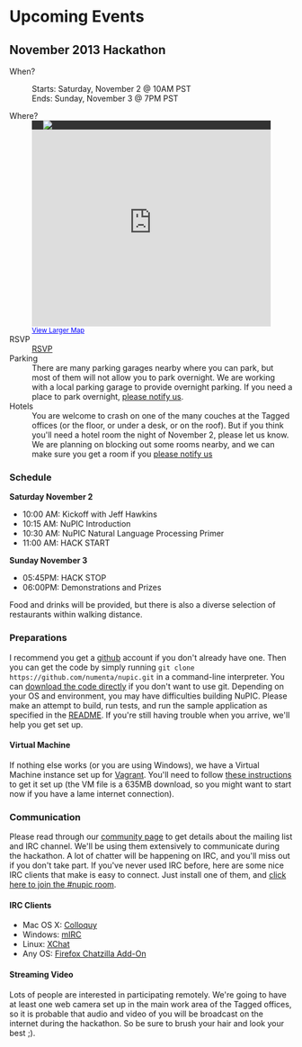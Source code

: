 
# Upcoming Events

## November 2013 Hackathon

<dl>
    <dt>When?</dt>
    <dd>
        <p>Starts: Saturday, November 2 @ 10AM PST<br/>
        Ends: Sunday, November 3 @ 7PM PST</p>
    </dd>
    <dt>Where?</dt>
    <dd>
        <div style="background:#333;width:405px;padding-left: 20px">
            <a href="http://about.tagged.com/"><img src="{{ site.baseurl }}/images/tagged_logo.png"/></a>
        </div>
        <iframe width="425" height="350" frameborder="0" scrolling="no" marginheight="0" marginwidth="0" src="https://www.google.com/maps?sll=37.794875,-122.40252210000001&amp;sspn=0.05208966829617781,0.08789348700432825&amp;t=m&amp;q=Tagged+Inc&amp;dg=opt&amp;ie=UTF8&amp;hq=Tagged+Inc&amp;hnear=&amp;ll=37.799276,-122.40059&amp;spn=0.06457,0.10896&amp;output=embed">
        </iframe>
        <br />
        <small><a href="https://www.google.com/maps?sll=37.79487499999999,-122.40252210000001&amp;sspn=0.03228569057386436,0.05562137110402536&amp;t=m&amp;q=Tagged+Inc&amp;dg=opt&amp;ie=UTF8&amp;hq=Tagged+Inc&amp;hnear=&amp;ll=37.794875,-122.402522&amp;spn=0.032286,0.055621&amp;source=embed" style="color:#0000FF;text-align:left">View Larger Map</a>
        </small>
    </dd>
    <dt>RSVP</dt>
    <dd>
        <a href="http://www.meetup.com/numenta/events/136809782/" data-event="136809782" class="mu-rsvp-btn">RSVP</a>
    </dd>
    <dt>Parking</dt>
    <dd>There are many parking garages nearby where you can park, but most of them will not allow you to park overnight. We are working with a local parking garage to provide overnight parking. If you need a place to park overnight, <a href="mailto:matt@numenta.org?subject=Hackathon%20Parking">please notify us</a>.</dd>
    <dt>Hotels</dt>
    <dd>You are welcome to crash on one of the many couches at the Tagged offices (or the floor, or under a desk, or on the roof). But if you think you'll need a hotel room the night of November 2, please let us know. We are planning on blocking out some rooms nearby, and we can make sure you get a room if you <a href="mailto:matt@numenta.org?subject=Hackathon%20Hotels">please notify us</a></dd>
</dl>

### Schedule
**Saturday November 2**

- 10:00 AM: Kickoff with Jeff Hawkins
- 10:15 AM: NuPIC Introduction
- 10:30 AM: NuPIC Natural Language Processing Primer
- 11:00 AM: HACK START

**Sunday November 3**
- 05:45PM: HACK STOP
- 06:00PM: Demonstrations and Prizes

Food and drinks will be provided, but there is also a diverse selection of restaurants within walking distance.

### Preparations
I recommend you get a [github](http://github.com) account if you don't already have one. Then you can get the code by simply running `git clone https://github.com/numenta/nupic.git` in a command-line interpreter. You can [download the code directly](https://github.com/numenta/nupic/archive/master.zip) if you don't want to use git. Depending on your OS and environment, you may have difficulties building NuPIC. Please make an attempt to build, run tests, and run the sample application as specified in the [README](https://github.com/numenta/nupic#numenta-platform-for-intelligent-computing-nupic). If you're still having trouble when you arrive, we'll help you get set up.

#### Virtual Machine
If nothing else works (or you are using Windows), we have a Virtual Machine instance set up for [Vagrant](http://www.vagrantup.com/). You'll need to follow [these instructions](https://github.com/numenta/nupic/wiki/Running-Nupic-in-a-Virtual-Machine) to get it set up (the VM file is a 635MB download, so you might want to start now if you have a lame internet connection).

### Communication
Please read through our [community page](http://numenta.org/community.html) to get details about the mailing list and IRC channel. We'll be using them extensively to communicate during the hackathon. A lot of chatter will be happening on IRC, and you'll miss out if you don't take part. If you've never used IRC before, here are some nice IRC clients that make is easy to connect. Just install one of them, and [click here to join the #nupic room](irc://irc.freenode.net/nupic).

#### IRC Clients
- Mac OS X: [Colloquy](http://colloquy.info/)
- Windows: [mIRC](http://www.mirc.com/)
- Linux: [XChat](http://xchat.org/)
- Any OS: [Firefox Chatzilla Add-On](http://chatzilla.hacksrus.com/)

#### Streaming Video
Lots of people are interested in participating remotely. We're going to have at least one web camera set up in the main work area of the Tagged offices, so it is probable that audio and video of you will be broadcast on the internet during the hackathon. So be sure to brush your hair and look your best ;).


<script>
!function(d,s,id){var js,fjs=d.getElementsByTagName(s)[0];if(!d.getElementById(id)){js=d.createElement(s); js.id=id;js.async=true;js.src="http://secure.meetup.com/3245529744623182445/script/api/mu.btns.js?id=e9kfqhi2ji04fq8bmcustckcc6";fjs.parentNode.insertBefore(js,fjs);}}(document,"script","mu-bootjs");
</script>
